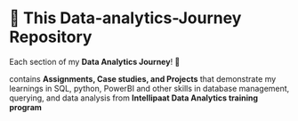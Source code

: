 # 📂 This Data-analytics-Journey Repository  

Each section of my **Data Analytics Journey**! 🚀  

contains **Assignments, Case studies, and Projects** that demonstrate my learnings in SQL, python, PowerBI and other skills in database management, querying, and data analysis from **Intellipaat Data Analytics training program**

